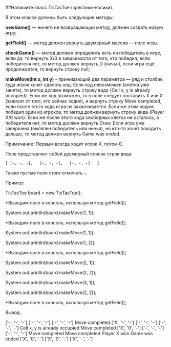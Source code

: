 ##Напишите класс TicTacToe (крестики-нолики).

В этом классе должны быть следующие методы:

**newGame()** — ничего не возвращающий метод, должен создать новую игру;

**getField()** — метод должен вернуть двумерный массив — поле игры;

**checkGame()** — метод должен определить есть ли победитель в игре, если да, то вернуть X/0 в зависимости от того, кто победил, если победителя нет, то метод должен вернуть D (ничья), если игра ещё продолжается, то вернуть строку null;

**makeMove(int x, int y)** - принимающий два параметра — ряд и столбик, куда игрок хочет сделать ход. Если ход невозможен (клетка уже занята), то метод должен вернуть строку вида {Cell x, y is already occupied}. Если же ход возможен, то в поле следует поставить X или 0 (зависит от того, кто сейчас ходил), и вернуть строку Move completed, если после этого хода игра не заканчивается. Если же этим ходом победил один из игроков, то метод должен вернуть строку вида {Player X/0 won}. Если же после этого хода свободных клеток не осталось, а победителя нет, то метод должен вернуть Draw. Если игра уже завершена (выявлен победитель или ничья), но кто-то хочет походить дальше, то метод должен вернуть Game was ended.

Примечание:
Первым всегда ходит игрок X, потом 0.

Поле представляет собой двумерный список строк вида:

``[
[-, -, -],  
[-, -, -],  
[-, -, -]  
]``


Также пустые поля стоит отмечать -.

Пример:

TicTacToe board = new TicTacToe();

*Выводим поле в консоль, используя метод getField();

System.out.println(board.makeMove(1, 1));

*Выводим поле в консоль, используя метод getField();

System.out.println(board.makeMove(1, 1));

System.out.println(board.makeMove(1, 2));

*Выводим поле в консоль, используя метод getField();

System.out.println(board.makeMove(2, 1));

System.out.println(board.makeMove(2, 2));

System.out.println(board.makeMove(3, 1));

System.out.println(board.makeMove(2, 2));

*Выводим поле в консоль, используя метод getField();


Вывод:

['-', '-', '-']
['-', '-', '-']
['-', '-', '-']
Move completed
['X', '-', '-']
['-', '-', '-']
['-', '-', '-']
Cell x, y is already occupied
Move completed
['X', '0', '-']
['-', '-', '-']
['-', '-', '-']
Move completed
Move completed
Player X won
Game was ended
['X', '0', '-']
['X', '0', '-']
['X', '-', '-']